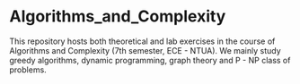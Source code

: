 # Algorithms_and_Complexity

This repository hosts both theoretical and lab exercises in the course of Algorithms and Complexity (7th semester, ECE - NTUA). We mainly study greedy algorithms, dynamic programming, graph theory and P - NP class of problems.
